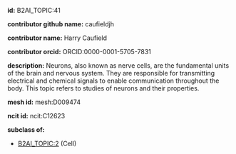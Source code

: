 **id:** B2AI_TOPIC:41

**contributor github name:** caufieldjh

**contributor name:** Harry Caufield

**contributor orcid:** ORCID:0000-0001-5705-7831

**description:** Neurons, also known as nerve cells, are the fundamental units of the brain and nervous system. They are responsible for transmitting electrical and chemical signals to enable communication throughout the body. This topic refers to studies of neurons and their properties.

**mesh id:** mesh:D009474

**ncit id:** ncit:C12623

**subclass of:**

- [B2AI_TOPIC:2](../topics/Cell.markdown) (Cell)
